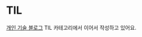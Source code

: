 # TIL

[개인 기술 블로그](https://youthfulhps.dev/?category=All&typeCategory=TIL) TIL 카테고리에서 이어서 작성하고 있어요.
